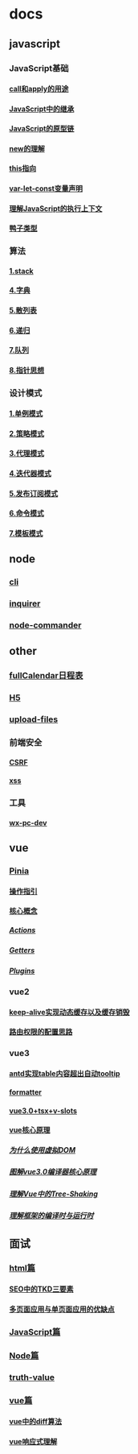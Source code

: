 # docs
## javascript
### JavaScript基础
#### [call和apply的用途](./docs/javascript/JavaScript基础/call和apply的用途.md)
#### [JavaScript中的继承](./docs/javascript/JavaScript基础/JavaScript中的继承.md)
#### [JavaScript的原型链](./docs/javascript/JavaScript基础/JavaScript的原型链.md)
#### [new的理解](./docs/javascript/JavaScript基础/new的理解.md)
#### [this指向](./docs/javascript/JavaScript基础/this指向.md)
#### [var-let-const变量声明](./docs/javascript/JavaScript基础/var-let-const变量声明.md)
#### [理解JavaScript的执行上下文](./docs/javascript/JavaScript基础/理解JavaScript的执行上下文.md)
#### [鸭子类型](./docs/javascript/JavaScript基础/鸭子类型.md)
### 算法
#### [1.stack](./docs/javascript/算法/1.stack/README.md)
#### [4.字典](./docs/javascript/算法/4.字典/README.md)
#### [5.散列表](./docs/javascript/算法/5.散列表/README.md)
#### [6.递归](./docs/javascript/算法/6.递归/README.md)
#### [7.队列](./docs/javascript/算法/7.队列/README.md)
#### [8.指针思想](./docs/javascript/算法/8.指针思想/README.md)
### 设计模式
#### [1.单例模式](./docs/javascript/设计模式/1.单例模式/README.md)
#### [2.策略模式](./docs/javascript/设计模式/2.策略模式/README.md)
#### [3.代理模式](./docs/javascript/设计模式/3.代理模式/README.md)
#### [4.迭代器模式](./docs/javascript/设计模式/4.迭代器模式/README.md)
#### [5.发布订阅模式](./docs/javascript/设计模式/5.发布订阅模式/README.md)
#### [6.命令模式](./docs/javascript/设计模式/6.命令模式/README.md)
#### [7.模板模式](./docs/javascript/设计模式/7.模板模式/README.md)
## node
### [cli](./docs/node/cli/README.md)
### [inquirer](./docs/node/inquirer/README.md)
### [node-commander](./docs/node/node-commander/README.md)
## other
### [fullCalendar日程表](./docs/other/fullCalendar日程表/README.md)
### [H5](./docs/other/H5.md)
### [upload-files](./docs/other/upload-files/README.md)
### 前端安全
#### [CSRF](./docs/other/前端安全/CSRF/README.md)
#### [xss](./docs/other/前端安全/xss/README.md)
### 工具
#### [wx-pc-dev](./docs/other/工具/wx-pc-dev.md)
## vue
### [Pinia](./docs/vue/Pinia/README.md)
#### [操作指引](./docs/vue/Pinia/操作指引/README.md)
#### [核心概念](./docs/vue/Pinia/核心概念/README.md)
##### [Actions](./docs/vue/Pinia/核心概念/Actions.md)
##### [Getters](./docs/vue/Pinia/核心概念/Getters.md)
##### [Plugins](./docs/vue/Pinia/核心概念/Plugins.md)
### vue2
#### [keep-alive实现动态缓存以及缓存销毁](./docs/vue/vue2/keep-alive实现动态缓存以及缓存销毁.md)
#### [路由权限的配置思路](./docs/vue/vue2/路由权限的配置思路.md)
### vue3
#### [antd实现table内容超出自动tooltip](./docs/vue/vue3/antd实现table内容超出自动tooltip.md)
#### [formatter](./docs/vue/vue3/formatter/README.md)
#### [vue3.0+tsx+v-slots](./docs/vue/vue3/vue3.0+tsx+v-slots.md)
#### [vue核心原理](./docs/vue/vue3/vue核心原理/README.md)
##### [为什么使用虚拟DOM](./docs/vue/vue3/vue核心原理/为什么使用虚拟DOM.md)
##### [图解vue3.0编译器核心原理](./docs/vue/vue3/vue核心原理/图解vue3.0编译器核心原理.md)
##### [理解Vue中的Tree-Shaking](./docs/vue/vue3/vue核心原理/理解Vue中的Tree-Shaking.md)
##### [理解框架的编译时与运行时](./docs/vue/vue3/vue核心原理/理解框架的编译时与运行时.md)
## 面试
### [html篇](./docs/面试/html篇/README.md)
#### [SEO中的TKD三要素](./docs/面试/html篇/SEO中的TKD三要素.md)
#### [多页面应用与单页面应用的优缺点](./docs/面试/html篇/多页面应用与单页面应用的优缺点.md)
### [JavaScript篇](./docs/面试/JavaScript篇/README.md)
### [Node篇](./docs/面试/Node篇/README.md)
### [truth-value](./docs/面试/truth-value/README.md)
### [vue篇](./docs/面试/vue篇/README.md)
#### [vue中的diff算法](./docs/面试/vue篇/vue中的diff算法.md)
#### [vue响应式理解](./docs/面试/vue篇/vue响应式理解.md)
